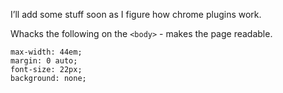 I’ll add some stuff soon as I figure how chrome plugins work.

Whacks the following on the `<body>` - makes the page readable.

```
max-width: 44em;
margin: 0 auto;
font-size: 22px;
background: none;
```
